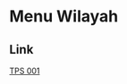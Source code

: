 # Menu Wilayah

## Link

[TPS 001](https://github.com/gigit-pemilu/pemilu-2024-91-papua/tree/main/pilpres/hitung-suara/sub/91-papua/sub/05-kepulauan-yapen/sub/10-kepulauan-ambai/sub/2011-rondepi/sub/001-tps)

